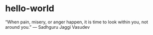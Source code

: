 # hello-world

“When pain, misery, or anger happen, it is time to look within you, not around you.”
― Sadhguru Jaggi Vasudev
